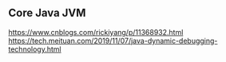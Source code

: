 ## Core Java JVM
https://www.cnblogs.com/rickiyang/p/11368932.html
https://tech.meituan.com/2019/11/07/java-dynamic-debugging-technology.html